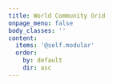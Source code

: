 ```yaml
---
title: World Community Grid
onpage_menu: false
body_classes: ''
content:
  items: '@self.modular'
  order:
    by: default
    dir: asc
---
```


